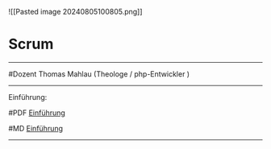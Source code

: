 


![[Pasted image 20240805100805.png]]
# Scrum

____________________________________


#Dozent Thomas Mahlau (Theologe / php-Entwickler )

___________________________________

Einführung: 

#PDF [Einführung](https://github.com/ydh-embedded/Scrum/blob/main/docs/PDF/2024-08-05---scrum-einfuehrung.pdf)

#MD [Einführung](https://github.com/ydh-embedded/Scrum/blob/main/docs/PDF/2024-08-05---scrum-einfuehrung.md)
___________________________________